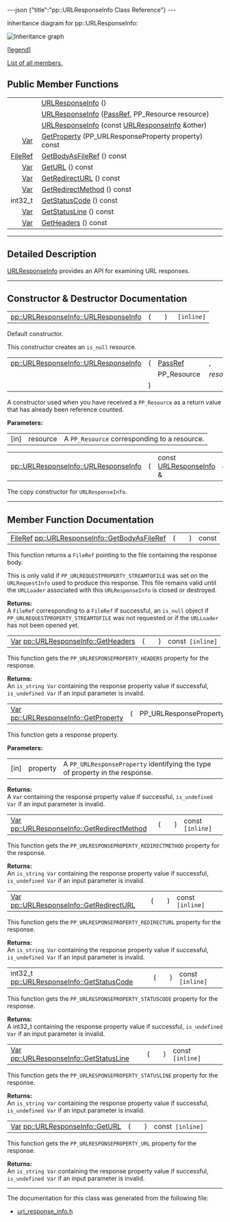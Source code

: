 ---json {"title":"pp::URLResponseInfo Class Reference"} ---

Inheritance diagram for pp::URLResponseInfo:

![Inheritance graph](/docs/native-client/pepper_stable/cpp/classpp_1_1_u_r_l_response_info__inherit__graph.png)

<span class="legend">\[[legend](/docs/native-client/pepper_stable/cpp/graph_legend/)\]</span>

[List of all members.](/docs/native-client/pepper_stable/cpp/classpp_1_1_u_r_l_response_info-members/)

Public Member Functions
-----------------------

<table><tbody><tr class="odd"><td style="text-align: right;"> </td><td><a href="/docs/native-client/pepper_stable/cpp/classpp_1_1_u_r_l_response_info#a239b1eb1076f2da6c75af416c8f02e6b" class="el">URLResponseInfo</a> ()</td></tr><tr class="even"><td style="text-align: right;"> </td><td><a href="/docs/native-client/pepper_stable/cpp/classpp_1_1_u_r_l_response_info#a157bf323368bc4b7e63ce604ecc272c1" class="el">URLResponseInfo</a> (<a href="/docs/native-client/pepper_stable/cpp/namespacepp#a339083c1beec620267bf8b3c55decaa5" class="el">PassRef</a>, PP_Resource resource)</td></tr><tr class="odd"><td style="text-align: right;"> </td><td><a href="/docs/native-client/pepper_stable/cpp/classpp_1_1_u_r_l_response_info#aa2fb382084c248e56dffb09e1191a6f1" class="el">URLResponseInfo</a> (const <a href="/docs/native-client/pepper_stable/cpp/classpp_1_1_u_r_l_response_info/" class="el">URLResponseInfo</a> &amp;other)</td></tr><tr class="even"><td style="text-align: right;"><a href="/docs/native-client/pepper_stable/cpp/classpp_1_1_var/" class="el">Var</a> </td><td><a href="/docs/native-client/pepper_stable/cpp/classpp_1_1_u_r_l_response_info#ac30d83aa38148e6d90f3c22ab01b10dc" class="el">GetProperty</a> (PP_URLResponseProperty property) const</td></tr><tr class="odd"><td style="text-align: right;"><a href="/docs/native-client/pepper_stable/cpp/classpp_1_1_file_ref/" class="el">FileRef</a> </td><td><a href="/docs/native-client/pepper_stable/cpp/classpp_1_1_u_r_l_response_info#a77debd316d7b575b6cae43cb1bb14cbc" class="el">GetBodyAsFileRef</a> () const</td></tr><tr class="even"><td style="text-align: right;"><a href="/docs/native-client/pepper_stable/cpp/classpp_1_1_var/" class="el">Var</a> </td><td><a href="/docs/native-client/pepper_stable/cpp/classpp_1_1_u_r_l_response_info#ad53acecc41062e0b60167b78c268a0bb" class="el">GetURL</a> () const</td></tr><tr class="odd"><td style="text-align: right;"><a href="/docs/native-client/pepper_stable/cpp/classpp_1_1_var/" class="el">Var</a> </td><td><a href="/docs/native-client/pepper_stable/cpp/classpp_1_1_u_r_l_response_info#a6c25ffe56f7d9da0817fd84346bbaf10" class="el">GetRedirectURL</a> () const</td></tr><tr class="even"><td style="text-align: right;"><a href="/docs/native-client/pepper_stable/cpp/classpp_1_1_var/" class="el">Var</a> </td><td><a href="/docs/native-client/pepper_stable/cpp/classpp_1_1_u_r_l_response_info#a3ae355f52b46a6d2e65fed19bfcec323" class="el">GetRedirectMethod</a> () const</td></tr><tr class="odd"><td style="text-align: right;">int32_t </td><td><a href="/docs/native-client/pepper_stable/cpp/classpp_1_1_u_r_l_response_info#aa7d27c0d6af582dc374461c8d0f868b3" class="el">GetStatusCode</a> () const</td></tr><tr class="even"><td style="text-align: right;"><a href="/docs/native-client/pepper_stable/cpp/classpp_1_1_var/" class="el">Var</a> </td><td><a href="/docs/native-client/pepper_stable/cpp/classpp_1_1_u_r_l_response_info#aa6b506dff751344d0b85f596ab1a41a8" class="el">GetStatusLine</a> () const</td></tr><tr class="odd"><td style="text-align: right;"><a href="/docs/native-client/pepper_stable/cpp/classpp_1_1_var/" class="el">Var</a> </td><td><a href="/docs/native-client/pepper_stable/cpp/classpp_1_1_u_r_l_response_info#ae1fbc3ec4025534fbbf7e152af8308c7" class="el">GetHeaders</a> () const</td></tr></tbody></table>

------------------------------------------------------------------------

<span id="details" class="anchor" style="margin: 0;"></span>

Detailed Description
--------------------

<a href="/docs/native-client/pepper_stable/cpp/classpp_1_1_u_r_l_response_info/" class="el" title="URLResponseInfo provides an API for examining URL responses.">URLResponseInfo</a> provides an API for examining URL responses.

------------------------------------------------------------------------

Constructor & Destructor Documentation
--------------------------------------

<span id="a239b1eb1076f2da6c75af416c8f02e6b" class="anchor" style="margin: 0;"></span>

<table><tbody><tr class="odd"><td><a href="/docs/native-client/pepper_stable/cpp/classpp_1_1_u_r_l_response_info#a239b1eb1076f2da6c75af416c8f02e6b" class="el">pp::URLResponseInfo::URLResponseInfo</a></td><td>(</td><td></td><td>)</td><td><code> [inline]</code></td></tr></tbody></table>

Default constructor.

This constructor creates an `is_null` resource.

<span id="a157bf323368bc4b7e63ce604ecc272c1" class="anchor" style="margin: 0;"></span>

<table><tbody><tr class="odd"><td><a href="/docs/native-client/pepper_stable/cpp/classpp_1_1_u_r_l_response_info#a239b1eb1076f2da6c75af416c8f02e6b" class="el">pp::URLResponseInfo::URLResponseInfo</a></td><td>(</td><td><a href="/docs/native-client/pepper_stable/cpp/namespacepp#a339083c1beec620267bf8b3c55decaa5" class="el">PassRef</a> </td><td>,</td></tr><tr class="even"><td></td><td></td><td>PP_Resource </td><td><em>resource</em> </td></tr><tr class="odd"><td></td><td>)</td><td></td><td></td></tr></tbody></table>

A constructor used when you have received a `PP_Resource` as a return value that has already been reference counted.

**Parameters:**  
<table><tbody><tr class="odd"><td>[in]</td><td>resource</td><td>A <code>PP_Resource</code> corresponding to a resource.</td></tr></tbody></table>

<span id="aa2fb382084c248e56dffb09e1191a6f1" class="anchor" style="margin: 0;"></span>

<table><tbody><tr class="odd"><td><a href="/docs/native-client/pepper_stable/cpp/classpp_1_1_u_r_l_response_info#a239b1eb1076f2da6c75af416c8f02e6b" class="el">pp::URLResponseInfo::URLResponseInfo</a></td><td>(</td><td>const <a href="/docs/native-client/pepper_stable/cpp/classpp_1_1_u_r_l_response_info/" class="el">URLResponseInfo</a> &amp; </td><td><em>other</em></td><td>)</td><td></td></tr></tbody></table>

The copy constructor for `URLResponseInfo`.

------------------------------------------------------------------------

Member Function Documentation
-----------------------------

<span id="a77debd316d7b575b6cae43cb1bb14cbc" class="anchor" style="margin: 0;"></span>

<table><tbody><tr class="odd"><td><a href="/docs/native-client/pepper_stable/cpp/classpp_1_1_file_ref/" class="el">FileRef</a> <a href="/docs/native-client/pepper_stable/cpp/classpp_1_1_u_r_l_response_info#a77debd316d7b575b6cae43cb1bb14cbc" class="el">pp::URLResponseInfo::GetBodyAsFileRef</a></td><td>(</td><td></td><td>)</td><td>const</td></tr></tbody></table>

This function returns a `FileRef` pointing to the file containing the response body.

This is only valid if `PP_URLREQUESTPROPERTY_STREAMTOFILE` was set on the `URLRequestInfo` used to produce this response. This file remains valid until the `URLLoader` associated with this `URLResponseInfo` is closed or destroyed.

**Returns:**  
A `FileRef` corresponding to a `FileRef` if successful, an `is_null` object if `PP_URLREQUESTPROPERTY_STREAMTOFILE` was not requested or if the `URLLoader` has not been opened yet.

<span id="ae1fbc3ec4025534fbbf7e152af8308c7" class="anchor" style="margin: 0;"></span>

<table><tbody><tr class="odd"><td><a href="/docs/native-client/pepper_stable/cpp/classpp_1_1_var/" class="el">Var</a> <a href="/docs/native-client/pepper_stable/cpp/classpp_1_1_u_r_l_response_info#ae1fbc3ec4025534fbbf7e152af8308c7" class="el">pp::URLResponseInfo::GetHeaders</a></td><td>(</td><td></td><td>)</td><td>const<code> [inline]</code></td></tr></tbody></table>

This function gets the `PP_URLRESPONSEPROPERTY_HEADERS` property for the response.

**Returns:**  
An `is_string Var` containing the response property value if successful, `is_undefined Var` if an input parameter is invalid.

<span id="ac30d83aa38148e6d90f3c22ab01b10dc" class="anchor" style="margin: 0;"></span>

<table><tbody><tr class="odd"><td><a href="/docs/native-client/pepper_stable/cpp/classpp_1_1_var/" class="el">Var</a> <a href="/docs/native-client/pepper_stable/cpp/classpp_1_1_u_r_l_response_info#ac30d83aa38148e6d90f3c22ab01b10dc" class="el">pp::URLResponseInfo::GetProperty</a></td><td>(</td><td>PP_URLResponseProperty </td><td><em>property</em></td><td>)</td><td>const</td></tr></tbody></table>

This function gets a response property.

**Parameters:**  
<table><tbody><tr class="odd"><td>[in]</td><td>property</td><td>A <code>PP_URLResponseProperty</code> identifying the type of property in the response.</td></tr></tbody></table>

<!-- -->

**Returns:**  
A `Var` containing the response property value if successful, `is_undefined Var` if an input parameter is invalid.

<span id="a3ae355f52b46a6d2e65fed19bfcec323" class="anchor" style="margin: 0;"></span>

<table><tbody><tr class="odd"><td><a href="/docs/native-client/pepper_stable/cpp/classpp_1_1_var/" class="el">Var</a> <a href="/docs/native-client/pepper_stable/cpp/classpp_1_1_u_r_l_response_info#a3ae355f52b46a6d2e65fed19bfcec323" class="el">pp::URLResponseInfo::GetRedirectMethod</a></td><td>(</td><td></td><td>)</td><td>const<code> [inline]</code></td></tr></tbody></table>

This function gets the `PP_URLRESPONSEPROPERTY_REDIRECTMETHOD` property for the response.

**Returns:**  
An `is_string Var` containing the response property value if successful, `is_undefined Var` if an input parameter is invalid.

<span id="a6c25ffe56f7d9da0817fd84346bbaf10" class="anchor" style="margin: 0;"></span>

<table><tbody><tr class="odd"><td><a href="/docs/native-client/pepper_stable/cpp/classpp_1_1_var/" class="el">Var</a> <a href="/docs/native-client/pepper_stable/cpp/classpp_1_1_u_r_l_response_info#a6c25ffe56f7d9da0817fd84346bbaf10" class="el">pp::URLResponseInfo::GetRedirectURL</a></td><td>(</td><td></td><td>)</td><td>const<code> [inline]</code></td></tr></tbody></table>

This function gets the `PP_URLRESPONSEPROPERTY_REDIRECTURL` property for the response.

**Returns:**  
An `is_string Var` containing the response property value if successful, `is_undefined Var` if an input parameter is invalid.

<span id="aa7d27c0d6af582dc374461c8d0f868b3" class="anchor" style="margin: 0;"></span>

<table><tbody><tr class="odd"><td>int32_t <a href="/docs/native-client/pepper_stable/cpp/classpp_1_1_u_r_l_response_info#aa7d27c0d6af582dc374461c8d0f868b3" class="el">pp::URLResponseInfo::GetStatusCode</a></td><td>(</td><td></td><td>)</td><td>const<code> [inline]</code></td></tr></tbody></table>

This function gets the `PP_URLRESPONSEPROPERTY_STATUSCODE` property for the response.

**Returns:**  
A int32\_t containing the response property value if successful, `is_undefined Var` if an input parameter is invalid.

<span id="aa6b506dff751344d0b85f596ab1a41a8" class="anchor" style="margin: 0;"></span>

<table><tbody><tr class="odd"><td><a href="/docs/native-client/pepper_stable/cpp/classpp_1_1_var/" class="el">Var</a> <a href="/docs/native-client/pepper_stable/cpp/classpp_1_1_u_r_l_response_info#aa6b506dff751344d0b85f596ab1a41a8" class="el">pp::URLResponseInfo::GetStatusLine</a></td><td>(</td><td></td><td>)</td><td>const<code> [inline]</code></td></tr></tbody></table>

This function gets the `PP_URLRESPONSEPROPERTY_STATUSLINE` property for the response.

**Returns:**  
An `is_string Var` containing the response property value if successful, `is_undefined Var` if an input parameter is invalid.

<span id="ad53acecc41062e0b60167b78c268a0bb" class="anchor" style="margin: 0;"></span>

<table><tbody><tr class="odd"><td><a href="/docs/native-client/pepper_stable/cpp/classpp_1_1_var/" class="el">Var</a> <a href="/docs/native-client/pepper_stable/cpp/classpp_1_1_u_r_l_response_info#ad53acecc41062e0b60167b78c268a0bb" class="el">pp::URLResponseInfo::GetURL</a></td><td>(</td><td></td><td>)</td><td>const<code> [inline]</code></td></tr></tbody></table>

This function gets the `PP_URLRESPONSEPROPERTY_URL` property for the response.

**Returns:**  
An `is_string Var` containing the response property value if successful, `is_undefined Var` if an input parameter is invalid.

------------------------------------------------------------------------

The documentation for this class was generated from the following file:

-   <a href="/docs/native-client/pepper_stable/cpp/url__response__info_8h/" class="el">url_response_info.h</a>

